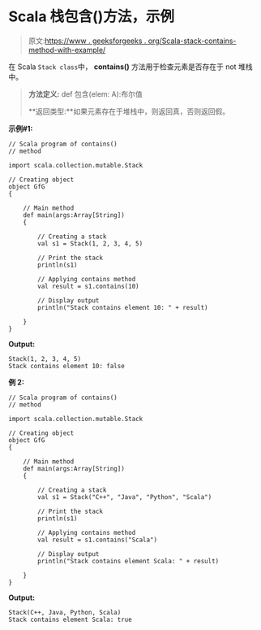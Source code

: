 # Scala 栈包含()方法，示例

> 原文:[https://www . geeksforgeeks . org/Scala-stack-contains-method-with-example/](https://www.geeksforgeeks.org/scala-stack-contains-method-with-example/)

在 Scala `Stack class`中， **contains()** 方法用于检查元素是否存在于 not 堆栈中。

> **方法定义:** def 包含(elem: A):布尔值
> 
> **返回类型:**如果元素存在于堆栈中，则返回真，否则返回假。

**示例#1:**

```
// Scala program of contains() 
// method 

import scala.collection.mutable.Stack 

// Creating object 
object GfG 
{ 

    // Main method 
    def main(args:Array[String]) 
    { 

        // Creating a stack
        val s1 = Stack(1, 2, 3, 4, 5) 

        // Print the stack
        println(s1)

        // Applying contains method    
        val result = s1.contains(10)

        // Display output
        println("Stack contains element 10: " + result) 

    } 
} 
```

**Output:**

```
Stack(1, 2, 3, 4, 5)
Stack contains element 10: false

```

**例 2:**

```
// Scala program of contains() 
// method 

import scala.collection.mutable.Stack 

// Creating object 
object GfG 
{ 

    // Main method 
    def main(args:Array[String]) 
    { 

        // Creating a stack
        val s1 = Stack("C++", "Java", "Python", "Scala") 

        // Print the stack
        println(s1)

        // Applying contains method    
        val result = s1.contains("Scala")

        // Display output
        println("Stack contains element Scala: " + result) 

    } 
} 
```

**Output:**

```
Stack(C++, Java, Python, Scala)
Stack contains element Scala: true

```